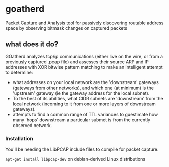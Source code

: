 # goatherd
Packet Capture and Analysis tool for passively discovering routable address space by observing bitmask changes on captured packets

## what does it do?

GOatherd analyzes tcp/ip communications (either live on the wire, or from a previously captured .pcap file) and assesses their source ARP and IP addresses with XOR bitwise pattern matching to make an intelligent attempt to determine:

* what addresses on your local network are the 'downstream' gateways (gateways from other networks), and which one (at minimum) is the 'upstream' gateway (ie the gateway address for the local subnet).
* To the best of its abilities, what CIDR subnets are 'downstream' from the local network (incoming to it from one or more layers of downstream gateways). 
* attempts to find a common range of TTL variances to guestimate how many 'hops' downstream a particular submet is from the currently observed network.

### Installation

You'll be needing the LibPCAP include files to compile for packet capture.

`apt-get install libpcap-dev` on debian-derived Linux distributions

